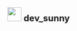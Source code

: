 <style>
    .logo{
        font-size:20px;
        font-weight:700;
     }
</style>

<div class="logo"><img height="32" width="32" src="https://cdn.simpleicons.org/vowpalwabbit/#FF81F9" /> dev_sunny</div>


